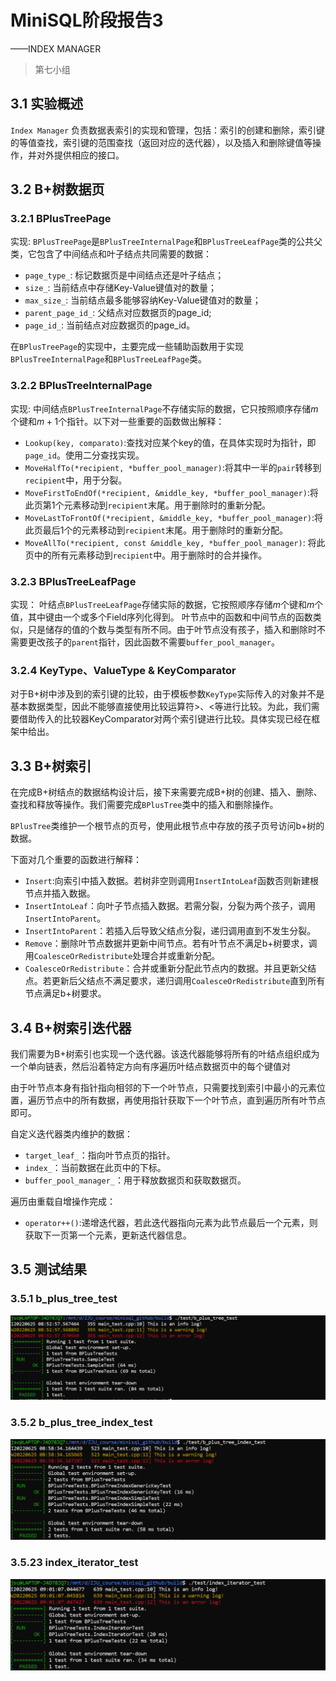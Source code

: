 # MiniSQL阶段报告3

——INDEX MANAGER

> 第七小组

## 3.1 实验概述

`Index Manager` 负责数据表索引的实现和管理，包括：索引的创建和删除，索引键的等值查找，索引键的范围查找（返回对应的迭代器），以及插入和删除键值等操作，并对外提供相应的接口。

## 3.2 B+树数据页

### 3.2.1 BPlusTreePage
实现: `BPlusTreePage`是`BPlusTreeInternalPage`和`BPlusTreeLeafPage`类的公共父类，它包含了中间结点和叶子结点共同需要的数据：
- `page_type_`: 标记数据页是中间结点还是叶子结点；
- `size_`: 当前结点中存储Key-Value键值对的数量；
- `max_size_`: 当前结点最多能够容纳Key-Value键值对的数量；
- `parent_page_id_`: 父结点对应数据页的page_id;
- `page_id_`: 当前结点对应数据页的page_id。

在`BPlusTreePage`的实现中，主要完成一些辅助函数用于实现`BPlusTreeInternalPage`和`BPlusTreeLeafPage`类。
### 3.2.2 BPlusTreeInternalPage
实现:
中间结点`BPlusTreeInternalPage`不存储实际的数据，它只按照顺序存储$m$个键和$m+1$个指针。以下对一些重要的函数做出解释：
- `Lookup(key, comparato)`:查找对应某个key的值，在具体实现时为指针，即`page_id`。使用二分查找实现。
- `MoveHalfTo(*recipient, *buffer_pool_manager)`:将其中一半的`pair`转移到`recipient`中，用于分裂。
- `MoveFirstToEndOf(*recipient, &middle_key, *buffer_pool_manager)`:将此页第1个元素移动到`recipient`末尾。用于删除时的重新分配。
- `MoveLastToFrontOf(*recipient, &middle_key, *buffer_pool_manager)`:将此页最后1个的元素移动到`recipient`末尾。用于删除时的重新分配。
- `MoveAllTo(*recipient, const &middle_key, *buffer_pool_manager)`: 将此页中的所有元素移动到`recipient`中。用于删除时的合并操作。


### 3.2.3 BPlusTreeLeafPage
实现：
叶结点`BPlusTreeLeafPage`存储实际的数据，它按照顺序存储$m$个键和$m$个值，其中键由一个或多个Field序列化得到。
叶节点中的函数和中间节点的函数类似，只是储存的值的个数与类型有所不同。由于叶节点没有孩子，插入和删除时不需要更改孩子的`parent`指针，因此函数不需要`buffer_pool_manager`。

### 3.2.4 KeyType、ValueType & KeyComparator

对于B+树中涉及到的索引键的比较，由于模板参数`KeyType`实际传入的对象并不是基本数据类型，因此不能够直接使用比较运算符>、<等进行比较。为此，我们需要借助传入的比较器KeyComparator对两个索引键进行比较。具体实现已经在框架中给出。

## 3.3 B+树索引
在完成B+树结点的数据结构设计后，接下来需要完成B+树的创建、插入、删除、查找和释放等操作。我们需要完成`BPlusTree`类中的插入和删除操作。

`BPlusTree`类维护一个根节点的页号，使用此根节点中存放的孩子页号访问b+树的数据。

下面对几个重要的函数进行解释：

- `Insert`:向索引中插入数据。若树非空则调用`InsertIntoLeaf`函数否则新建根节点并插入数据。
- `InsertIntoLeaf`：向叶子节点插入数据。若需分裂，分裂为两个孩子，调用`InsertIntoParent`。
- `InsertIntoParent`：若插入后导致父结点分裂，递归调用直到不发生分裂。
- `Remove`：删除叶节点数据并更新中间节点。若有叶节点不满足b+树要求，调用`CoalesceOrRedistribute`处理合并或重新分配。
- `CoalesceOrRedistribute`：合并或重新分配此节点内的数据。并且更新父结点。若更新后父结点不满足要求，递归调用`CoalesceOrRedistribute`直到所有节点满足b+树要求。

## 3.4 B+树索引迭代器

我们需要为B+树索引也实现一个迭代器。该迭代器能够将所有的叶结点组织成为一个单向链表，然后沿着特定方向有序遍历叶结点数据页中的每个键值对

由于叶节点本身有指针指向相邻的下一个叶节点，只需要找到索引中最小的元素位置，遍历节点中的所有数据，再使用指针获取下一个叶节点，直到遍历所有叶节点即可。

自定义迭代器类内维护的数据：
- `target_leaf_`：指向叶节点页的指针。
- `index_`：当前数据在此页中的下标。
- `buffer_pool_manager_`：用于释放数据页和获取数据页。

遍历由重载自增操作完成：

- `operator++()`:递增迭代器，若此迭代器指向元素为此节点最后一个元素，则获取下一页第一个元素，更新迭代器信息。
<div STYLE="page-break-after: always;"></div>

## 3.5 测试结果

### 3.5.1 b_plus_tree_test

![b_plus_tree_test](b_plus_tree_test.png)

### 3.5.2 b_plus_tree_index_test

![b_plus_tree_index_test](b_plus_tree_index_test.png)

### 3.5.23 index_iterator_test

![index_iterator_test](index_iterator_test.png)
